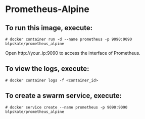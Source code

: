 # Prometheus-Alpine

## To run this image, execute:
```
# docker container run -d --name prometheus -p 9090:9090 blpskate/prometheus_alpine
```

Open http://your_ip:9090 to access the interface of Prometheus.

## To view the logs, execute:
```
# docker container logs -f <container_id>
```

## To create a swarm service, execute:
```
# docker service create --name prometheus -p 9090:9090 blpskate/prometheus_alpine
```

